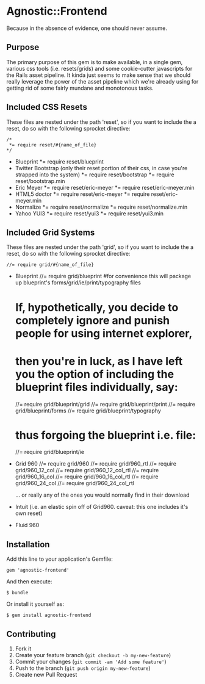 # Agnostic::Frontend

Because in the absence of evidence, one should never assume. 

## Purpose

The primary purpose of this gem is to make available, in a single gem, various css tools (i.e. resets/grids) and some cookie-cutter javascripts for the Rails asset pipeline. It kinda just seems to make sense that we should really leverage the power of the asset pipeline which we're already using for getting rid of some fairly mundane and monotonous tasks. 

## Included CSS Resets

These files are nested under the path 'reset', so if you want to include the a reset, do so with the following sprocket directive:

    /*
     *= require reset/#{name_of_file}
    */

- Blueprint
    *= require reset/blueprint
- Twitter Bootstrap (only their reset portion of their css, in case you're strapped into the system)
    *= require reset/bootstrap
    *= require reset/bootstrap.min
- Eric Meyer
    *= require reset/eric-meyer
    *= require reset/eric-meyer.min
- HTML5 doctor
    *= require reset/eric-meyer
    *= require reset/eric-meyer.min
- Normalize
    *= require reset/normalize
    *= require reset/normalize.min
- Yahoo YUI3
    *= require reset/yui3
    *= require reset/yui3.min

## Included Grid Systems

These files are nested under the path 'grid', so if you want to include the a reset, do so with the following sprocket directive:

    //= require grid/#{name_of_file}
- Blueprint
    //= require grid/blueprint #for convenience this will package up blueprint's forms/grid/ie/print/typography files
    # If, hypothetically, you decide to completely ignore and punish people for using internet explorer,
    # then you're in luck, as I have left you the option of including the blueprint files individually, say:
    //= require grid/blueprint/grid
    //= require grid/blueprint/print
    //= require grid/blueprint/forms
    //= require grid/blueprint/typography
    # thus forgoing the blueprint i.e. file:
    //= require grid/blueprint/ie
- Grid 960
    //= require grid/960
    //= require grid/960_rtl
    //= require grid/960_12_col
    //= require grid/960_12_col_rtl
    //= require grid/960_16_col
    //= require grid/960_16_col_rtl
    //= require grid/960_24_col
    //= require grid/960_24_col_rtl

    ... or really any of the ones you would normally find in their download
- Intuit (i.e. an elastic spin off of Grid960. caveat: this one includes it's own reset)
- Fluid 960

## Installation

Add this line to your application's Gemfile:

    gem 'agnostic-frontend'

And then execute:

    $ bundle

Or install it yourself as:

    $ gem install agnostic-frontend





## Contributing

1. Fork it
2. Create your feature branch (`git checkout -b my-new-feature`)
3. Commit your changes (`git commit -am 'Add some feature'`)
4. Push to the branch (`git push origin my-new-feature`)
5. Create new Pull Request
